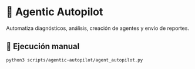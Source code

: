 # 🤖 Agentic Autopilot
Automatiza diagnósticos, análisis, creación de agentes y envío de reportes.

## 🚀 Ejecución manual
```bash
python3 scripts/agentic-autopilot/agent_autopilot.py
